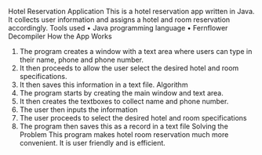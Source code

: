 Hotel Reservation Application
This is a hotel reservation app written in Java. It collects user information and assigns a hotel and room reservation accordingly.
Tools used
•	Java programming language
•	Fernflower Decompiler
How the App Works
1.	The program creates a window with a text area where users can type in their name, phone and phone number.
2.	It then proceeds to allow the user select the desired hotel and room specifications.
3.	It then saves this information in a text file.
Algorithm
1.	The program starts by creating the main window and text area.
2.	It then creates the textboxes to collect name and phone number.
3.	The user then inputs the information 
4.	The user proceeds to select the desired hotel and room specifications
5.	The program then saves this as a record in a text file
Solving the Problem
This program makes hotel room reservation much more convenient. It is user friendly and is efficient.
